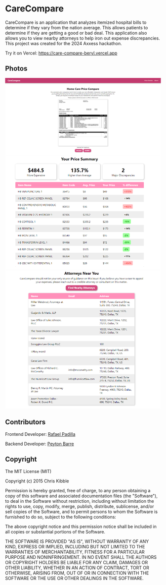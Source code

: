 # CareCompare
CareCompare is an application that analyzes itemized hospital bills to determine if they vary from the nation average. This allows patients to determine if they are getting a good or bad deal. This application also allows you to view nearby attorneys to help iron out expense discrepancies. This project was created for the 2024 Axxess hackathon.

Try it on Vercel: https://care-compare-beryl.vercel.app

## Photos
![photo1](https://github.com/crispynoodlesoup/CareCompare/blob/main/server/data/im1.png)
![photo1](https://github.com/crispynoodlesoup/CareCompare/blob/main/server/data/im2.png)
![photo1](https://github.com/crispynoodlesoup/CareCompare/blob/main/server/data/im3.png)

## Contributors
Frontend Developer: [Rafael Padilla](https://github.com/crispynoodlesoup)

Backend Developer: [Peyton Barre](https://github.com/Peytonbarre)

## Copyright
The MIT License (MIT)

Copyright (c) 2015 Chris Kibble

Permission is hereby granted, free of charge, to any person obtaining a copy of this software and associated documentation files (the "Software"), to deal in the Software without restriction, including without limitation the rights to use, copy, modify, merge, publish, distribute, sublicense, and/or sell copies of the Software, and to permit persons to whom the Software is furnished to do so, subject to the following conditions:

The above copyright notice and this permission notice shall be included in all copies or substantial portions of the Software.

THE SOFTWARE IS PROVIDED "AS IS", WITHOUT WARRANTY OF ANY KIND, EXPRESS OR IMPLIED, INCLUDING BUT NOT LIMITED TO THE WARRANTIES OF MERCHANTABILITY, FITNESS FOR A PARTICULAR PURPOSE AND NONINFRINGEMENT. IN NO EVENT SHALL THE AUTHORS OR COPYRIGHT HOLDERS BE LIABLE FOR ANY CLAIM, DAMAGES OR OTHER LIABILITY, WHETHER IN AN ACTION OF CONTRACT, TORT OR OTHERWISE, ARISING FROM, OUT OF OR IN CONNECTION WITH THE SOFTWARE OR THE USE OR OTHER DEALINGS IN THE SOFTWARE.
